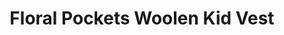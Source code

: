---
title: "Floral Pockets Woolen Kid Vest"
categories: ["Kids","Kids/Vests"]
images: ["./IMG_7838.JPG","./IMG_7839.JPG","./IMG_7842.JPG"]
---